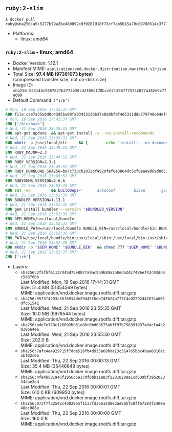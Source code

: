 ## `ruby:2-slim`

```console
$ docker pull ruby@sha256:a5c5277b79a26e460892c0f9201918f73cf7ab5b15a79c89780514c377700c46
```

-	Platforms:
	-	linux; amd64

### `ruby:2-slim` - linux; amd64

-	Docker Version: 1.12.1
-	Manifest MIME: `application/vnd.docker.distribution.manifest.v2+json`
-	Total Size: **97.4 MB (97391073 bytes)**  
	(compressed transfer size, not on-disk size)
-	Image ID: `sha256:525144c5807827b3772e39cd2f85c170bcc6713967f75742027a382e9c7fe099`
-	Default Command: `["irb"]`

```dockerfile
# Mon, 19 Sep 2016 17:42:37 GMT
ADD file:cae7a35a0d8c43d5ba00fa03413136b37e0a0bf8f4d5311dda779748e64ef425 in / 
# Mon, 19 Sep 2016 17:42:37 GMT
CMD ["/bin/bash"]
# Wed, 21 Sep 2016 23:35:31 GMT
RUN apt-get update 	&& apt-get install -y --no-install-recommends 		bzip2 		ca-certificates 		libffi-dev 		libgdbm3 		libssl-dev 		libyaml-dev 		procps 		zlib1g-dev 	&& rm -rf /var/lib/apt/lists/*
# Wed, 21 Sep 2016 23:35:31 GMT
RUN mkdir -p /usr/local/etc 	&& { 		echo 'install: --no-document'; 		echo 'update: --no-document'; 	} >> /usr/local/etc/gemrc
# Wed, 21 Sep 2016 23:49:51 GMT
ENV RUBY_MAJOR=2.3
# Wed, 21 Sep 2016 23:49:51 GMT
ENV RUBY_VERSION=2.3.1
# Wed, 21 Sep 2016 23:49:51 GMT
ENV RUBY_DOWNLOAD_SHA256=b87c738cb2032bf4920fef8e3864dc5cf8eae9d89d8d523ce0236945c5797dcd
# Wed, 21 Sep 2016 23:49:51 GMT
ENV RUBYGEMS_VERSION=2.6.6
# Wed, 21 Sep 2016 23:52:33 GMT
RUN set -ex 		&& buildDeps=' 		autoconf 		bison 		gcc 		libbz2-dev 		libgdbm-dev 		libglib2.0-dev 		libncurses-dev 		libreadline-dev 		libxml2-dev 		libxslt-dev 		make 		ruby 		wget 	' 	&& apt-get update 	&& apt-get install -y --no-install-recommends $buildDeps 	&& rm -rf /var/lib/apt/lists/* 		&& wget -O ruby.tar.gz "https://cache.ruby-lang.org/pub/ruby/$RUBY_MAJOR/ruby-$RUBY_VERSION.tar.gz" 	&& echo "$RUBY_DOWNLOAD_SHA256 *ruby.tar.gz" | sha256sum -c - 		&& mkdir -p /usr/src/ruby 	&& tar -xzf ruby.tar.gz -C /usr/src/ruby --strip-components=1 	&& rm ruby.tar.gz 		&& cd /usr/src/ruby 		&& { 		echo '#define ENABLE_PATH_CHECK 0'; 		echo; 		cat file.c; 	} > file.c.new 	&& mv file.c.new file.c 		&& autoconf 	&& ./configure --disable-install-doc 	&& make -j"$(nproc)" 	&& make install 		&& apt-get purge -y --auto-remove $buildDeps 	&& cd / 	&& rm -r /usr/src/ruby 		&& gem update --system "$RUBYGEMS_VERSION"
# Wed, 21 Sep 2016 23:52:33 GMT
ENV BUNDLER_VERSION=1.13.1
# Wed, 21 Sep 2016 23:52:35 GMT
RUN gem install bundler --version "$BUNDLER_VERSION"
# Wed, 21 Sep 2016 23:52:35 GMT
ENV GEM_HOME=/usr/local/bundle
# Wed, 21 Sep 2016 23:52:35 GMT
ENV BUNDLE_PATH=/usr/local/bundle BUNDLE_BIN=/usr/local/bundle/bin BUNDLE_SILENCE_ROOT_WARNING=1 BUNDLE_APP_CONFIG=/usr/local/bundle
# Wed, 21 Sep 2016 23:52:36 GMT
ENV PATH=/usr/local/bundle/bin:/usr/local/sbin:/usr/local/bin:/usr/sbin:/usr/bin:/sbin:/bin
# Wed, 21 Sep 2016 23:52:36 GMT
RUN mkdir -p "$GEM_HOME" "$BUNDLE_BIN" 	&& chmod 777 "$GEM_HOME" "$BUNDLE_BIN"
# Wed, 21 Sep 2016 23:52:37 GMT
CMD ["irb"]
```

-	Layers:
	-	`sha256:2f5fbf61137445d75e8077a9ac5b9b89a2b8eda2dc7486ef42c93da4c5d8760b`  
		Last Modified: Mon, 19 Sep 2016 17:44:31 GMT  
		Size: 51.4 MB (51354569 bytes)  
		MIME: application/vnd.docker.image.rootfs.diff.tar.gzip
	-	`sha256:9573f4293c35f6914de29d45f6ee745b24a7f9f4c0229244767ca001dfc61541`  
		Last Modified: Wed, 21 Sep 2016 23:55:35 GMT  
		Size: 10.0 MB (9979544 bytes)  
		MIME: application/vnd.docker.image.rootfs.diff.tar.gzip
	-	`sha256:ade7ef78c126092bb51e88c0bd0b575abff97b758391937adacfa4c2038b64ea`  
		Last Modified: Wed, 21 Sep 2016 23:55:30 GMT  
		Size: 202.0 B  
		MIME: application/vnd.docker.image.rootfs.diff.tar.gzip
	-	`sha256:7afc4e4929715f7dde526fb4d935a69b0e13c314765bbc49aa6816acabf02c0b`  
		Last Modified: Thu, 22 Sep 2016 00:00:13 GMT  
		Size: 35.4 MB (35446648 bytes)  
		MIME: application/vnd.docker.image.rootfs.diff.tar.gzip
	-	`sha256:4fe4b581945f1956c5e37df0bb11e83f22810209a1cd639bf39b202334dae2ed`  
		Last Modified: Thu, 22 Sep 2016 00:00:01 GMT  
		Size: 610.0 KB (609950 bytes)  
		MIME: application/vnd.docker.image.rootfs.diff.tar.gzip
	-	`sha256:073f7f32542c4d02955f1133fd36614d803ae8abfc8ff67284f240ea48dc988e`  
		Last Modified: Thu, 22 Sep 2016 00:00:00 GMT  
		Size: 160.0 B  
		MIME: application/vnd.docker.image.rootfs.diff.tar.gzip
